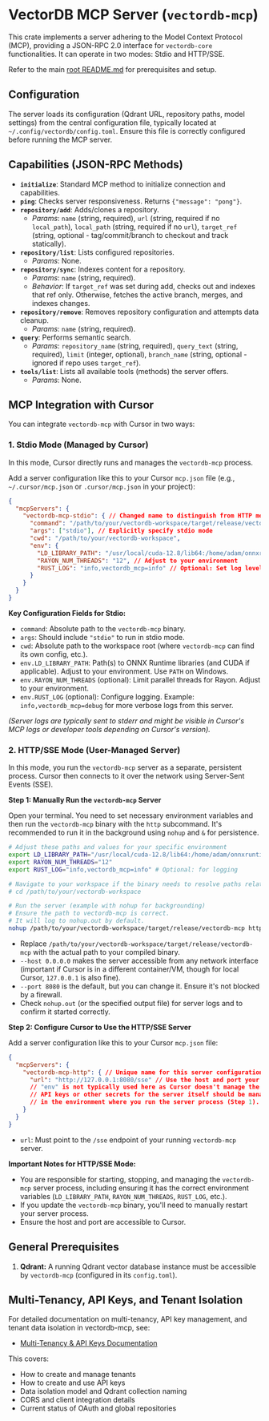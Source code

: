 # VectorDB MCP Server (`vectordb-mcp`)

This crate implements a server adhering to the Model Context Protocol (MCP), providing a JSON-RPC 2.0 interface for `vectordb-core` functionalities. It can operate in two modes: Stdio and HTTP/SSE.

Refer to the main [root README.md](../../README.md) for prerequisites and setup.

## Configuration

The server loads its configuration (Qdrant URL, repository paths, model settings) from the central configuration file, typically located at `~/.config/vectordb/config.toml`. Ensure this file is correctly configured before running the MCP server.

## Capabilities (JSON-RPC Methods)

*   **`initialize`**: Standard MCP method to initialize connection and capabilities.
*   **`ping`**: Checks server responsiveness. Returns `{"message": "pong"}`.
*   **`repository/add`**: Adds/clones a repository.
    *   *Params*: `name` (string, required), `url` (string, required if no `local_path`), `local_path` (string, required if no `url`), `target_ref` (string, optional - tag/commit/branch to checkout and track statically).
*   **`repository/list`**: Lists configured repositories.
    *   *Params*: None.
*   **`repository/sync`**: Indexes content for a repository.
    *   *Params*: `name` (string, required).
    *   *Behavior*: If `target_ref` was set during add, checks out and indexes that ref only. Otherwise, fetches the active branch, merges, and indexes changes.
*   **`repository/remove`**: Removes repository configuration and attempts data cleanup.
    *   *Params*: `name` (string, required).
*   **`query`**: Performs semantic search.
    *   *Params*: `repository_name` (string, required), `query_text` (string, required), `limit` (integer, optional), `branch_name` (string, optional - ignored if repo uses `target_ref`).
*   **`tools/list`**: Lists all available tools (methods) the server offers.
    *   *Params*: None.

## MCP Integration with Cursor

You can integrate `vectordb-mcp` with Cursor in two ways:

### 1. Stdio Mode (Managed by Cursor)

In this mode, Cursor directly runs and manages the `vectordb-mcp` process.

Add a server configuration like this to your Cursor `mcp.json` file (e.g., `~/.cursor/mcp.json` or `.cursor/mcp.json` in your project):

```json
{
  "mcpServers": {
    "vectordb-mcp-stdio": { // Changed name to distinguish from HTTP mode
      "command": "/path/to/your/vectordb-workspace/target/release/vectordb-mcp",
      "args": ["stdio"], // Explicitly specify stdio mode
      "cwd": "/path/to/your/vectordb-workspace",
      "env": {
        "LD_LIBRARY_PATH": "/usr/local/cuda-12.8/lib64:/home/adam/onnxruntime-linux-x64-gpu-1.20.0/lib/", // Adjust to your environment
        "RAYON_NUM_THREADS": "12", // Adjust to your environment
        "RUST_LOG": "info,vectordb_mcp=info" // Optional: Set log level
      }
    }
  }
}
```

**Key Configuration Fields for Stdio:**

*   `command`: Absolute path to the `vectordb-mcp` binary.
*   `args`: Should include `"stdio"` to run in stdio mode.
*   `cwd`: Absolute path to the workspace root (where `vectordb-mcp` can find its own config, etc.).
*   `env.LD_LIBRARY_PATH`: Path(s) to ONNX Runtime libraries (and CUDA if applicable). Adjust to your environment. Use `PATH` on Windows.
*   `env.RAYON_NUM_THREADS` (optional): Limit parallel threads for Rayon. Adjust to your environment.
*   `env.RUST_LOG` (optional): Configure logging. Example: `info,vectordb_mcp=debug` for more verbose logs from this server.

*(Server logs are typically sent to stderr and might be visible in Cursor's MCP logs or developer tools depending on Cursor's version).* 

### 2. HTTP/SSE Mode (User-Managed Server)

In this mode, you run the `vectordb-mcp` server as a separate, persistent process. Cursor then connects to it over the network using Server-Sent Events (SSE).

**Step 1: Manually Run the `vectordb-mcp` Server**

Open your terminal. You need to set necessary environment variables and then run the `vectordb-mcp` binary with the `http` subcommand. It's recommended to run it in the background using `nohup` and `&` for persistence.

```bash
# Adjust these paths and values for your specific environment
export LD_LIBRARY_PATH="/usr/local/cuda-12.8/lib64:/home/adam/onnxruntime-linux-x64-gpu-1.20.0/lib/:$LD_LIBRARY_PATH"
export RAYON_NUM_THREADS="12"
export RUST_LOG="info,vectordb_mcp=info" # Optional: for logging

# Navigate to your workspace if the binary needs to resolve paths relative to it (e.g., for config)
# cd /path/to/your/vectordb-workspace

# Run the server (example with nohup for backgrounding)
# Ensure the path to vectordb-mcp is correct.
# It will log to nohup.out by default.
nohup /path/to/your/vectordb-workspace/target/release/vectordb-mcp http --host 0.0.0.0 --port 8080 & 
```

*   Replace `/path/to/your/vectordb-workspace/target/release/vectordb-mcp` with the actual path to your compiled binary.
*   `--host 0.0.0.0` makes the server accessible from any network interface (important if Cursor is in a different container/VM, though for local Cursor, `127.0.0.1` is also fine).
*   `--port 8080` is the default, but you can change it. Ensure it's not blocked by a firewall.
*   Check `nohup.out` (or the specified output file) for server logs and to confirm it started correctly.

**Step 2: Configure Cursor to Use the HTTP/SSE Server**

Add a server configuration like this to your Cursor `mcp.json` file:

```json
{
  "mcpServers": {
    "vectordb-mcp-http": { // Unique name for this server configuration
      "url": "http://127.0.0.1:8080/sse" // Use the host and port your server is listening on
      // "env" is not typically used here as Cursor doesn't manage the process.
      // API keys or other secrets for the server itself should be managed
      // in the environment where you run the server process (Step 1).
    }
  }
}
```

*   `url`: Must point to the `/sse` endpoint of your running `vectordb-mcp` server.

**Important Notes for HTTP/SSE Mode:**

*   You are responsible for starting, stopping, and managing the `vectordb-mcp` server process, including ensuring it has the correct environment variables (`LD_LIBRARY_PATH`, `RAYON_NUM_THREADS`, `RUST_LOG`, etc.).
*   If you update the `vectordb-mcp` binary, you'll need to manually restart your server process.
*   Ensure the host and port are accessible to Cursor.

## General Prerequisites

1.  **Qdrant:** A running Qdrant vector database instance must be accessible by `vectordb-mcp` (configured in its `config.toml`).

## Multi-Tenancy, API Keys, and Tenant Isolation

For detailed documentation on multi-tenancy, API key management, and tenant data isolation in vectordb-mcp, see:

- [Multi-Tenancy & API Keys Documentation](docs/multi_tenancy_api_keys.md)

This covers:
- How to create and manage tenants
- How to create and use API keys
- Data isolation model and Qdrant collection naming
- CORS and client integration details
- Current status of OAuth and global repositories
